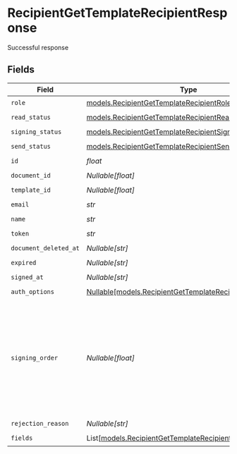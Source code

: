 # RecipientGetTemplateRecipientResponse

Successful response


## Fields

| Field                                                                                                               | Type                                                                                                                | Required                                                                                                            | Description                                                                                                         |
| ------------------------------------------------------------------------------------------------------------------- | ------------------------------------------------------------------------------------------------------------------- | ------------------------------------------------------------------------------------------------------------------- | ------------------------------------------------------------------------------------------------------------------- |
| `role`                                                                                                              | [models.RecipientGetTemplateRecipientRole](../models/recipientgettemplaterecipientrole.md)                          | :heavy_check_mark:                                                                                                  | N/A                                                                                                                 |
| `read_status`                                                                                                       | [models.RecipientGetTemplateRecipientReadStatus](../models/recipientgettemplaterecipientreadstatus.md)              | :heavy_check_mark:                                                                                                  | N/A                                                                                                                 |
| `signing_status`                                                                                                    | [models.RecipientGetTemplateRecipientSigningStatus](../models/recipientgettemplaterecipientsigningstatus.md)        | :heavy_check_mark:                                                                                                  | N/A                                                                                                                 |
| `send_status`                                                                                                       | [models.RecipientGetTemplateRecipientSendStatus](../models/recipientgettemplaterecipientsendstatus.md)              | :heavy_check_mark:                                                                                                  | N/A                                                                                                                 |
| `id`                                                                                                                | *float*                                                                                                             | :heavy_check_mark:                                                                                                  | N/A                                                                                                                 |
| `document_id`                                                                                                       | *Nullable[float]*                                                                                                   | :heavy_check_mark:                                                                                                  | N/A                                                                                                                 |
| `template_id`                                                                                                       | *Nullable[float]*                                                                                                   | :heavy_check_mark:                                                                                                  | N/A                                                                                                                 |
| `email`                                                                                                             | *str*                                                                                                               | :heavy_check_mark:                                                                                                  | N/A                                                                                                                 |
| `name`                                                                                                              | *str*                                                                                                               | :heavy_check_mark:                                                                                                  | N/A                                                                                                                 |
| `token`                                                                                                             | *str*                                                                                                               | :heavy_check_mark:                                                                                                  | N/A                                                                                                                 |
| `document_deleted_at`                                                                                               | *Nullable[str]*                                                                                                     | :heavy_check_mark:                                                                                                  | N/A                                                                                                                 |
| `expired`                                                                                                           | *Nullable[str]*                                                                                                     | :heavy_check_mark:                                                                                                  | N/A                                                                                                                 |
| `signed_at`                                                                                                         | *Nullable[str]*                                                                                                     | :heavy_check_mark:                                                                                                  | N/A                                                                                                                 |
| `auth_options`                                                                                                      | [Nullable[models.RecipientGetTemplateRecipientAuthOptions]](../models/recipientgettemplaterecipientauthoptions.md)  | :heavy_check_mark:                                                                                                  | N/A                                                                                                                 |
| `signing_order`                                                                                                     | *Nullable[float]*                                                                                                   | :heavy_check_mark:                                                                                                  | The order in which the recipient should sign the document. Only works if the document is set to sequential signing. |
| `rejection_reason`                                                                                                  | *Nullable[str]*                                                                                                     | :heavy_check_mark:                                                                                                  | N/A                                                                                                                 |
| `fields`                                                                                                            | List[[models.RecipientGetTemplateRecipientField](../models/recipientgettemplaterecipientfield.md)]                  | :heavy_check_mark:                                                                                                  | N/A                                                                                                                 |